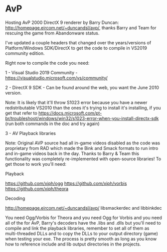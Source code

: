 # AvP

Hosting AvP 2000 DirectX 9 renderer by Barry Duncan: http://homepage.eircom.net/~duncandsl/avp/, thanks Barry and Team for rescuing the game from Abandonware status.

I've updated a couple headers that changed over the years/versions of Platform/Windows SDK/DirectX to get the code to compile in VS2019 community edition. 

Right now to compile the code you need:

1 - Visual Studio 2019 Community - https://visualstudio.microsoft.com/vs/community/

2 - DirectX 9 SDK - Can be found around the web, you want the June 2010 version. 

Note: It is likely that it'll throw S1023 error because you have a newer redistributable VS2010 than the ones it's trying to install it's installing, if you get that refer to https://docs.microsoft.com/pt-br/troubleshoot/windows/win32/s1023-error-when-you-install-directx-sdk (run both commands in the doc and try again)

3 - AV Playback libraries 

Note: Original AVP source had all in-game videos disabled as the code was proprietary from RAD which made the Bink and Smack formats to run intro and in-game videos back in the day. Thanks to Barry & Team this functionality was completely re-implemented with open-source libraries! To get those to work you'll need:

Playback

https://github.com/xiph/ogg
https://github.com/xiph/vorbis
https://github.com/xiph/theora

Decoding

http://homepage.eircom.net/~duncandsl/avp/ libsmackerdec and libbinkdec 

You need Ogg/Vorbis for Theora and you need Ogg for Vorbis and you need all of the for AvP, Barry's decoders have the .libs and .dlls but you'll need to compile and link the playback libraries, remember to set all of them as multi-threaded DLLs and to copy the DLLs to your output directory (game) when testing your exe. The process is pretty smooth as long as you know how to reference include and lib output directories in the projects. 
